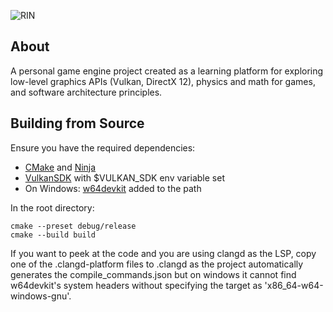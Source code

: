 ![RIN](./RinLogo.png)

## About

A personal game engine project created as a learning platform for exploring low-level graphics APIs (Vulkan, DirectX 12), physics and math for games, and software architecture principles.

## Building from Source
Ensure you have the required dependencies:
- [CMake](https://github.com/Kitware/CMake) and [Ninja](https://github.com/ninja-build/ninja)
- [VulkanSDK](https://vulkan.lunarg.com/) with $VULKAN_SDK env variable set
- On Windows: [w64devkit](https://github.com/skeeto/w64devkit) added to the path

In the root directory:
```
cmake --preset debug/release
cmake --build build
```

If you want to peek at the code and you are using clangd as the LSP, copy one of the .clangd-platform files to .clangd as the project automatically generates the compile_commands.json but on windows it cannot find w64devkit's system headers without specifying the target as 'x86_64-w64-windows-gnu'.